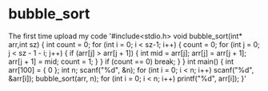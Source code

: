 # bubble_sort
The first time upload my code
'#include<stdio.h>
void bubble_sort(int* arr,int sz)
{
	int count = 0;
	for (int i = 0; i < sz-1; i++)
	{
		count = 0;
		for (int j = 0; j < sz - 1 - i; j++)
		{
			if (arr[j] > arr[j + 1])
			{
				int mid = arr[j];
				arr[j] = arr[j + 1];
				arr[j + 1] = mid;
				count = 1;
			}
		}
		if (count == 0)
			break;
	}
}
int main()
{
	int arr[100] = { 0 };
	int n;
	scanf("%d", &n);
	for (int i = 0; i < n; i++)
		scanf("%d", &arr[i]);
	bubble_sort(arr, n);
	for (int i = 0; i < n; i++)
		printf("%d", arr[i]);
}'
